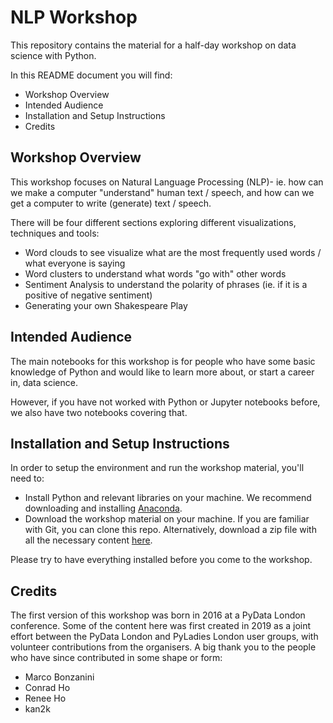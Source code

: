 # NLP Workshop


This repository contains the material for a half-day workshop on data science with Python.

In this README document you will find:

- Workshop Overview
- Intended Audience
- Installation and Setup Instructions
- Credits


## Workshop Overview

This workshop focuses on Natural Language Processing (NLP)- ie. how can we make a computer "understand" human text / speech, and how can we get a computer to write (generate) text / speech.

There will be four different sections exploring different visualizations, techniques and tools:

- Word clouds to see visualize what are the most frequently used words / what everyone is saying
- Word clusters to understand what words "go with" other words
- Sentiment Analysis to understand the polarity of phrases (ie. if it is a positive of negative sentiment)
- Generating your own Shakespeare Play


## Intended Audience

The main notebooks for this workshop is for people who have some basic knowledge of Python and would like to learn more about, or start a career in, data science.

However, if you have not worked with Python or Jupyter notebooks before, we also have two notebooks covering that.


## Installation and Setup Instructions

In order to setup the environment and run the workshop material, you'll need to:

- Install Python and relevant libraries on your machine. We recommend downloading and installing [Anaconda](https://www.anaconda.com/products/distribution).
- Download the workshop material on your machine. If you are familiar with Git, you can clone this repo. Alternatively, download a zip file with all the necessary content [here](https://github.com/Talent-Co-Op/NLP-Workshop/archive/refs/heads/main.zip).

Please try to have everything installed before you come to the workshop.

## Credits

The first version of this workshop was born in 2016 at a PyData London conference. Some of the content here was first created in 2019 as a joint effort between the PyData London and PyLadies London user groups, with volunteer contributions from the organisers. A big thank you to the people who have since contributed in some shape or form:

- Marco Bonzanini
- Conrad Ho
- Renee Ho
- kan2k





